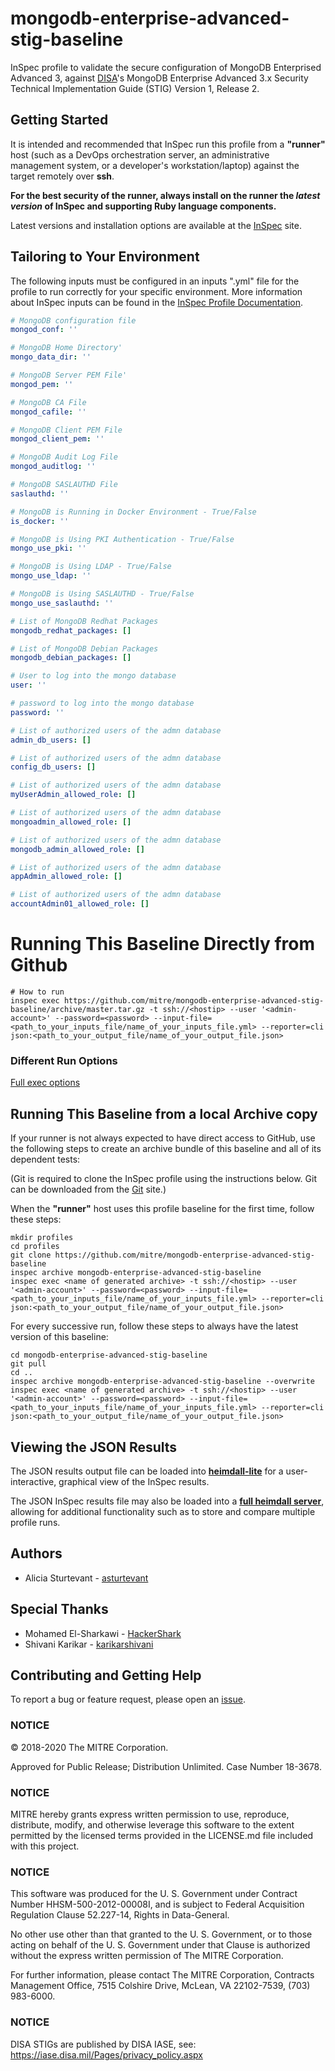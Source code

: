 # mongodb-enterprise-advanced-stig-baseline

InSpec profile to validate the secure configuration of MongoDB Enterprised Advanced 3, against [DISA](https://iase.disa.mil/stigs/)'s MongoDB Enterprise Advanced 3.x Security Technical Implementation Guide (STIG) Version 1, Release 2.

## Getting Started  
It is intended and recommended that InSpec run this profile from a __"runner"__ host (such as a DevOps orchestration server, an administrative management system, or a developer's workstation/laptop) against the target remotely over __ssh__.

__For the best security of the runner, always install on the runner the _latest version_ of InSpec and supporting Ruby language components.__ 

Latest versions and installation options are available at the [InSpec](http://inspec.io/) site.

## Tailoring to Your Environment
The following inputs must be configured in an inputs ".yml" file for the profile to run correctly for your specific environment. More information about InSpec inputs can be found in the [InSpec Profile Documentation](https://www.inspec.io/docs/reference/profiles/).

```yaml
# MongoDB configuration file
mongod_conf: ''

# MongoDB Home Directory'
mongo_data_dir: ''

# MongoDB Server PEM File'
mongod_pem: ''

# MongoDB CA File
mongod_cafile: ''

# MongoDB Client PEM File
mongod_client_pem: ''

# MongoDB Audit Log File
mongod_auditlog: ''

# MongoDB SASLAUTHD File
saslauthd: ''

# MongoDB is Running in Docker Environment - True/False
is_docker: ''

# MongoDB is Using PKI Authentication - True/False
mongo_use_pki: ''

# MongoDB is Using LDAP - True/False
mongo_use_ldap: ''

# MongoDB is Using SASLAUTHD - True/False
mongo_use_saslauthd: ''

# List of MongoDB Redhat Packages
mongodb_redhat_packages: []

# List of MongoDB Debian Packages
mongodb_debian_packages: []

# User to log into the mongo database
user: ''

# password to log into the mongo database
password: ''

# List of authorized users of the admn database
admin_db_users: []

# List of authorized users of the admn database
config_db_users: []

# List of authorized users of the admn database
myUserAdmin_allowed_role: []

# List of authorized users of the admn database
mongoadmin_allowed_role: []

# List of authorized users of the admn database
mongodb_admin_allowed_role: []

# List of authorized users of the admn database
appAdmin_allowed_role: []

# List of authorized users of the admn database
accountAdmin01_allowed_role: []
```

# Running This Baseline Directly from Github

```
# How to run
inspec exec https://github.com/mitre/mongodb-enterprise-advanced-stig-baseline/archive/master.tar.gz -t ssh://<hostip> --user '<admin-account>' --password=<password> --input-file=<path_to_your_inputs_file/name_of_your_inputs_file.yml> --reporter=cli json:<path_to_your_output_file/name_of_your_output_file.json>
```

### Different Run Options

  [Full exec options](https://docs.chef.io/inspec/cli/#options-3)

## Running This Baseline from a local Archive copy 

If your runner is not always expected to have direct access to GitHub, use the following steps to create an archive bundle of this baseline and all of its dependent tests:

(Git is required to clone the InSpec profile using the instructions below. Git can be downloaded from the [Git](https://git-scm.com/book/en/v2/Getting-Started-Installing-Git) site.)

When the __"runner"__ host uses this profile baseline for the first time, follow these steps: 

```
mkdir profiles
cd profiles
git clone https://github.com/mitre/mongodb-enterprise-advanced-stig-baseline
inspec archive mongodb-enterprise-advanced-stig-baseline
inspec exec <name of generated archive> -t ssh://<hostip> --user '<admin-account>' --password=<password> --input-file=<path_to_your_inputs_file/name_of_your_inputs_file.yml> --reporter=cli json:<path_to_your_output_file/name_of_your_output_file.json>
```
For every successive run, follow these steps to always have the latest version of this baseline:

```
cd mongodb-enterprise-advanced-stig-baseline
git pull
cd ..
inspec archive mongodb-enterprise-advanced-stig-baseline --overwrite
inspec exec <name of generated archive> -t ssh://<hostip> --user '<admin-account>' --password=<password> --input-file=<path_to_your_inputs_file/name_of_your_inputs_file.yml> --reporter=cli json:<path_to_your_output_file/name_of_your_output_file.json>
```

## Viewing the JSON Results

The JSON results output file can be loaded into __[heimdall-lite](https://heimdall-lite.mitre.org/)__ for a user-interactive, graphical view of the InSpec results. 

The JSON InSpec results file may also be loaded into a __[full heimdall server](https://github.com/mitre/heimdall)__, allowing for additional functionality such as to store and compare multiple profile runs.

## Authors
* Alicia Sturtevant - [asturtevant](https://github.com/asturtevant)

## Special Thanks 
* Mohamed El-Sharkawi - [HackerShark](https://github.com/HackerShark)
* Shivani Karikar - [karikarshivani](https://github.com/karikarshivani)

## Contributing and Getting Help
To report a bug or feature request, please open an [issue](https://github.com/mitre/mongodb-enterprise-advanced-stig-baseline/issues/new).

### NOTICE

© 2018-2020 The MITRE Corporation.

Approved for Public Release; Distribution Unlimited. Case Number 18-3678.

### NOTICE

MITRE hereby grants express written permission to use, reproduce, distribute, modify, and otherwise leverage this software to the extent permitted by the licensed terms provided in the LICENSE.md file included with this project.

### NOTICE  

This software was produced for the U. S. Government under Contract Number HHSM-500-2012-00008I, and is subject to Federal Acquisition Regulation Clause 52.227-14, Rights in Data-General.  

No other use other than that granted to the U. S. Government, or to those acting on behalf of the U. S. Government under that Clause is authorized without the express written permission of The MITRE Corporation. 

For further information, please contact The MITRE Corporation, Contracts Management Office, 7515 Colshire Drive, McLean, VA  22102-7539, (703) 983-6000.  

### NOTICE

DISA STIGs are published by DISA IASE, see: https://iase.disa.mil/Pages/privacy_policy.aspx   

